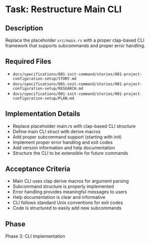 # Task: Restructure Main CLI

## Description
Replace the placeholder `src/main.rs` with a proper clap-based CLI framework that supports subcommands and proper error handling.

## Required Files
- `docs/specifications/001-init-command/stories/001-project-configuration-setup/STORY.md`
- `docs/specifications/001-init-command/stories/001-project-configuration-setup/RESEARCH.md`
- `docs/specifications/001-init-command/stories/001-project-configuration-setup/PLAN.md`

## Implementation Details
- Replace placeholder main.rs with clap-based CLI structure
- Define main CLI struct with derive macros
- Add proper subcommand support (starting with init)
- Implement proper error handling and exit codes
- Add version information and help documentation
- Structure the CLI to be extensible for future commands

## Acceptance Criteria
- Main CLI uses clap derive macros for argument parsing
- Subcommand structure is properly implemented
- Error handling provides meaningful messages to users
- Help documentation is clear and informative
- CLI follows standard Unix conventions for exit codes
- Code is structured to easily add new subcommands

## Phase
Phase 3: CLI Implementation
